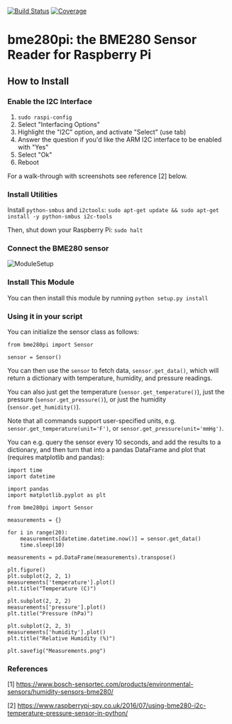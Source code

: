 [![Build Status](https://github.com/MarcoAndreaBuchmann/bme280pi/workflows/Tests/badge.svg)](https://github.com/MarcoAndreaBuchmann/bme280pi/actions?query=workflow%3ATests)
[![Coverage](http://fermion.ch/bme280pi_badges/coverage.svg)](https://github.com/MarcoAndreaBuchmann/bme280pi/actions?query=workflow%3ACoverage)

# bme280pi: the BME280 Sensor Reader for Raspberry Pi

## How to Install

### Enable the I2C Interface

1) `sudo raspi-config`
2) Select "Interfacing Options"
3) Highlight the "I2C" option, and activate "Select" (use tab)
4) Answer the question if you'd like the ARM I2C interface to be enabled with "Yes"
5) Select "Ok"
6) Reboot

For a walk-through with screenshots see reference [2] below.

### Install Utilities

Install `python-smbus` and `i2ctools`:
`sudo apt-get update && sudo apt-get install -y python-smbus i2c-tools`

Then, shut down your Raspberry Pi:
`sudo halt`
 
### Connect the BME280 sensor

![ModuleSetup](http://gilles.thebault.free.fr/IMG/jpg/raspi_bme280_bb.jpg)

### Install This Module

You can then install this module by running `python setup.py install`

### Using it in your script

You can initialize the sensor class as follows:
```
from bme280pi import Sensor

sensor = Sensor()
```

You can then use the `sensor` to fetch data, `sensor.get_data()`, which will return a dictionary
with temperature, humidity, and pressure readings.

You can also just get the temperature (`sensor.get_temperature()`),
just the pressure (`sensor.get_pressure()`), or
just the humidity (`sensor.get_humidity()`).

Note that all commands support user-specified units, e.g. `sensor.get_temperature(unit='F')`,
or `sensor.get_pressure(unit='mmHg')`.

You can e.g. query the sensor every 10 seconds, and add the results to a dictionary, and then
turn that into a pandas DataFrame and plot that (requires matplotlib and pandas):

```
import time
import datetime

import pandas
import matplotlib.pyplot as plt

from bme280pi import Sensor

measurements = {}

for i in range(20):
    measurements[datetime.datetime.now()] = sensor.get_data()
    time.sleep(10)

measurements = pd.DataFrame(measurements).transpose()

plt.figure()
plt.subplot(2, 2, 1)
measurements['temperature'].plot()
plt.title("Temperature (C)")

plt.subplot(2, 2, 2)
measurements['pressure'].plot()
plt.title("Pressure (hPa)")

plt.subplot(2, 2, 3)
measurements['humidity'].plot()
plt.title("Relative Humidity (%)")

plt.savefig("Measurements.png")
```



### References

[1] https://www.bosch-sensortec.com/products/environmental-sensors/humidity-sensors-bme280/

[2] https://www.raspberrypi-spy.co.uk/2016/07/using-bme280-i2c-temperature-pressure-sensor-in-python/


